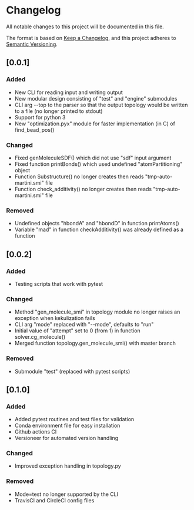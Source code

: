 # Changelog
All notable changes to this project will be documented in this file.

The format is based on [Keep a Changelog](https://keepachangelog.com/en/1.0.0/),
and this project adheres to [Semantic Versioning](https://semver.org/spec/v2.0.0.html).


## [0.0.1]
### Added
- New CLI for reading input and writing output
- New modular design consisting of "test" and "engine" submodules
- CLI arg --top to the parser so that the output topology would be written to a file (no longer printed to stdout)
- Support for python 3
- New "optimization.pyx" module for faster implementation (in C) of find_bead_pos()

### Changed
- Fixed genMoleculeSDF() which did not use "sdf" input argument
- Fixed function printBonds() which used undefined "atomPartitioning" object
- Function Substructure() no longer creates then reads "tmp-auto-martini.smi" file
- Function check_additivity() no longer creates then reads "tmp-auto-martini.smi" file

### Removed
- Undefined objects "hbondA" and "hbondD" in function printAtoms()
- Variable "mad" in function checkAdditivity() was already defined as a function

## [0.0.2]
### Added
- Testing scripts that work with pytest

### Changed
- Method "gen_molecule_smi" in topology module no longer raises an exception when kekulization fails
- CLI arg "mode" replaced with "--mode", defaults to "run"
- Initial value of "attempt" set to 0 (from 1) in function solver.cg_molecule()
- Merged function topology.gen_molecule_smi() with master branch

### Removed
- Submodule "test" (replaced with pytest scripts)

## [0.1.0]

### Added
- Added pytest routines and test files for validation
- Conda environment file for easy installation
- Github actions CI
- Versioneer for automated version handling

### Changed
- Improved exception handling in topology.py

### Removed
- Mode=test no longer supported by the CLI
- TravisCI and CircleCI config files

